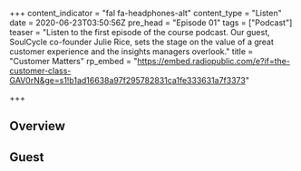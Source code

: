+++
content_indicator = "fal fa-headphones-alt"
content_type = "Listen"
date = 2020-06-23T03:50:56Z
pre_head = "Episode 01"
tags = ["Podcast"]
teaser = "Listen to the first episode of the course podcast. Our guest, SoulCycle co-founder Julie Rice, sets the stage on the value of a great customer experience and the insights managers overlook."
title = "Customer Matters"
rp_embed = "https://embed.radiopublic.com/e?if=the-customer-class-GAV0rN&ge=s1!b1ad16638a97f295782831ca1fe333631a7f3373"

+++
## Overview

## Guest